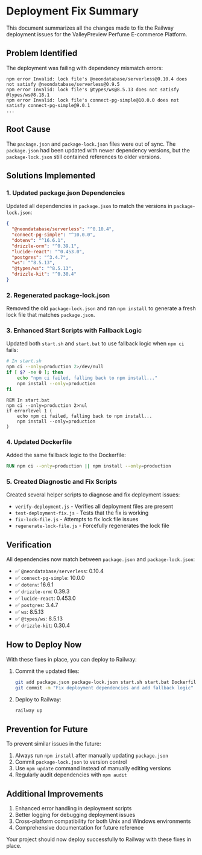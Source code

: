 # Deployment Fix Summary

This document summarizes all the changes made to fix the Railway deployment issues for the ValleyPreview Perfume E-commerce Platform.

## Problem Identified

The deployment was failing with dependency mismatch errors:
```
npm error Invalid: lock file's @neondatabase/serverless@0.10.4 does not satisfy @neondatabase/serverless@0.9.5
npm error Invalid: lock file's @types/ws@8.5.13 does not satisfy @types/ws@8.18.1
npm error Invalid: lock file's connect-pg-simple@10.0.0 does not satisfy connect-pg-simple@9.0.1
...
```

## Root Cause

The `package.json` and `package-lock.json` files were out of sync. The `package.json` had been updated with newer dependency versions, but the `package-lock.json` still contained references to older versions.

## Solutions Implemented

### 1. Updated package.json Dependencies

Updated all dependencies in `package.json` to match the versions in `package-lock.json`:

```json
{
  "@neondatabase/serverless": "^0.10.4",
  "connect-pg-simple": "^10.0.0",
  "dotenv": "^16.6.1",
  "drizzle-orm": "^0.39.1",
  "lucide-react": "^0.453.0",
  "postgres": "^3.4.7",
  "ws": "^8.5.13",
  "@types/ws": "^8.5.13",
  "drizzle-kit": "^0.30.4"
}
```

### 2. Regenerated package-lock.json

Removed the old `package-lock.json` and ran `npm install` to generate a fresh lock file that matches `package.json`.

### 3. Enhanced Start Scripts with Fallback Logic

Updated both `start.sh` and `start.bat` to use fallback logic when `npm ci` fails:

```bash
# In start.sh
npm ci --only=production 2>/dev/null
if [ $? -ne 0 ]; then
    echo "npm ci failed, falling back to npm install..."
    npm install --only=production
fi
```

```batch
REM In start.bat
npm ci --only=production 2>nul
if errorlevel 1 (
    echo npm ci failed, falling back to npm install...
    npm install --only=production
)
```

### 4. Updated Dockerfile

Added the same fallback logic to the Dockerfile:

```dockerfile
RUN npm ci --only=production || npm install --only=production
```

### 5. Created Diagnostic and Fix Scripts

Created several helper scripts to diagnose and fix deployment issues:
- `verify-deployment.js` - Verifies all deployment files are present
- `test-deployment-fix.js` - Tests that the fix is working
- `fix-lock-file.js` - Attempts to fix lock file issues
- `regenerate-lock-file.js` - Forcefully regenerates the lock file

## Verification

All dependencies now match between `package.json` and `package-lock.json`:
- ✅ `@neondatabase/serverless`: 0.10.4
- ✅ `connect-pg-simple`: 10.0.0
- ✅ `dotenv`: 16.6.1
- ✅ `drizzle-orm`: 0.39.3
- ✅ `lucide-react`: 0.453.0
- ✅ `postgres`: 3.4.7
- ✅ `ws`: 8.5.13
- ✅ `@types/ws`: 8.5.13
- ✅ `drizzle-kit`: 0.30.4

## How to Deploy Now

With these fixes in place, you can deploy to Railway:

1. Commit the updated files:
   ```bash
   git add package.json package-lock.json start.sh start.bat Dockerfile
   git commit -m "Fix deployment dependencies and add fallback logic"
   ```

2. Deploy to Railway:
   ```bash
   railway up
   ```

## Prevention for Future

To prevent similar issues in the future:

1. Always run `npm install` after manually updating `package.json`
2. Commit `package-lock.json` to version control
3. Use `npm update` command instead of manually editing versions
4. Regularly audit dependencies with `npm audit`

## Additional Improvements

1. Enhanced error handling in deployment scripts
2. Better logging for debugging deployment issues
3. Cross-platform compatibility for both Unix and Windows environments
4. Comprehensive documentation for future reference

Your project should now deploy successfully to Railway with these fixes in place.